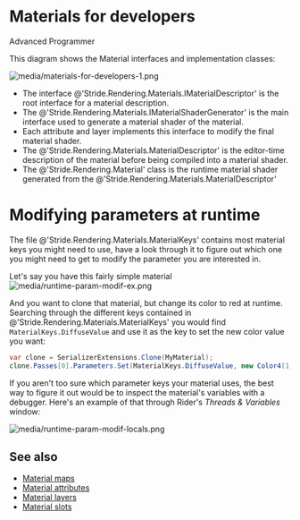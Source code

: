 # Materials for developers

<span class="badge text-bg-primary">Advanced</span>
<span class="badge text-bg-success">Programmer</span>

This diagram shows the Material interfaces and implementation classes:

![media/materials-for-developers-1.png](media/materials-for-developers-1.png) 

- The interface @'Stride.Rendering.Materials.IMaterialDescriptor' is the root interface for a material description.
- The @'Stride.Rendering.Materials.IMaterialShaderGenerator' is the main interface used to generate a material shader of the material.
- Each attribute and layer implements this interface to modify the final material shader.
- The @'Stride.Rendering.Materials.MaterialDescriptor' is the editor-time description of the material before being compiled into a material shader.
- The @'Stride.Rendering.Material' class is the runtime material shader generated from the @'Stride.Rendering.Materials.MaterialDescriptor'

# Modifying parameters at runtime

The file @'Stride.Rendering.Materials.MaterialKeys' contains most material keys you might need to use, have a look through it to figure out which one you might need to get to modify the parameter you are interested in.

Let's say you have this fairly simple material
![media/runtime-param-modif-ex.png](media/runtime-param-modif-ex.png)

And you want to clone that material, but change its color to red at runtime.
Searching through the different keys contained in @'Stride.Rendering.Materials.MaterialKeys' you would find `MaterialKeys.DiffuseValue` and use it as the key to set the new color value you want:
```csharp
var clone = SerializerExtensions.Clone(MyMaterial);
clone.Passes[0].Parameters.Set(MaterialKeys.DiffuseValue, new Color4(1, 0, 0));
```

If you aren't too sure which parameter keys your material uses, the best way to figure it out would be to inspect the material's variables with a debugger. 
Here's an example of that through Rider's *Threads & Variables* window:

![media/runtime-param-modif-locals.png](media/runtime-param-modif-locals.png)

## See also

- [Material maps](material-maps.md)
- [Material attributes](material-attributes.md)
- [Material layers](material-layers.md)
- [Material slots](material-slots.md)